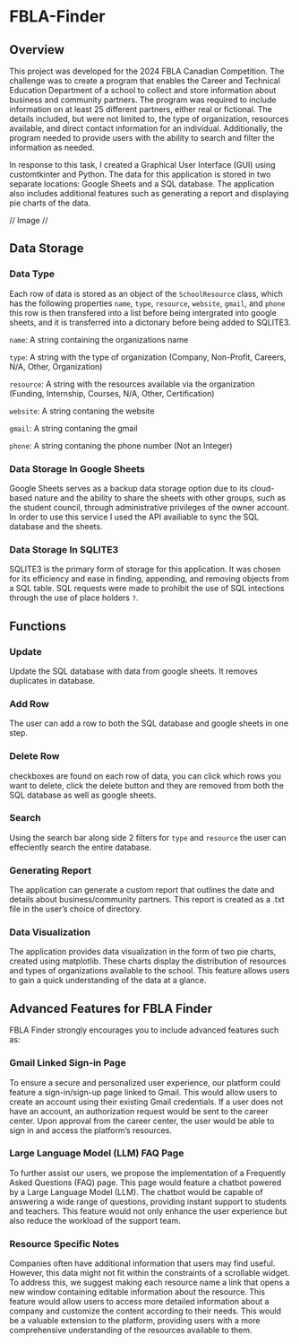 # FBLA-Finder

## Overview

This project was developed for the 2024 FBLA Canadian Competition. The challenge was to create a program that enables the Career and Technical Education Department of a school to collect and store information about business and community partners. The program was required to include information on at least 25 different partners, either real or fictional. The details included, but were not limited to, the type of organization, resources available, and direct contact information for an individual. Additionally, the program needed to provide users with the ability to search and filter the information as needed.

In response to this task, I created a Graphical User Interface (GUI) using customtkinter and Python. The data for this application is stored in two separate locations: Google Sheets and a SQL database. The application also includes additional features such as generating a report and displaying pie charts of the data.

// Image //

## Data Storage

### Data Type

Each row of data is stored as an object of the ```SchoolResource``` class, which has the following properties ```name```, ```type```, ```resource```, ```website```, ```gmail```, and  ```phone``` this row is then transfered into a list before being intergrated into google sheets, and it is transferred into a dictonary before being added to SQLITE3.

```name```: A string containing the organizations name

```type```: A string with the type of organization (Company, Non-Profit, Careers, N/A, Other, Organization)

```resource```: A string with the resources available via the organization (Funding, Internship, Courses, N/A, Other, Certification)

```website```: A string contaning the website

```gmail```: A string contaning the gmail

```phone```: A string contaning the phone number (Not an Integer)

### Data Storage In Google Sheets

Google Sheets serves as a backup data storage option due to its cloud-based nature and the ability to share the sheets with other groups, such as the student council, through administrative privileges of the owner account. In order to use this service I used the API availiable to sync the SQL database and the sheets.


### Data Storage In SQLITE3

SQLITE3 is the primary form of storage for this application. It was chosen for its efficiency and ease in finding, appending, and removing objects from a SQL table. SQL requests were made to prohibit the use of SQL intections through the use of place holders ```?```.

## Functions

### Update
Update the SQL database with data from google sheets. It removes duplicates in database.

### Add Row
The user can add a row to both the SQL database and google sheets in one step.

### Delete Row
checkboxes are found on each row of data, you can click which rows you want to delete, click the delete button and they are removed from both the SQL database as well as google sheets.

### Search
Using the search bar along side 2 filters for ```type``` and ```resource``` the user can effeciently search the entire database.

### Generating Report

The application can generate a custom report that outlines the date and details about business/community partners. This report is created as a .txt file in the user’s choice of directory.

### Data Visualization

The application provides data visualization in the form of two pie charts, created using matplotlib. These charts display the distribution of resources and types of organizations available to the school. This feature allows users to gain a quick understanding of the data at a glance.

## Advanced Features for FBLA Finder

FBLA Finder strongly encourages you to include advanced features such as:
### Gmail Linked Sign-in Page
To ensure a secure and personalized user experience, our platform could feature a sign-in/sign-up page linked to Gmail. This would allow users to create an account using their existing Gmail credentials. If a user does not have an account, an authorization request would be sent to the career center. Upon approval from the career center, the user would be able to sign in and access the platform’s resources.

### Large Language Model (LLM) FAQ Page
To further assist our users, we propose the implementation of a Frequently Asked Questions (FAQ) page. This page would feature a chatbot powered by a Large Language Model (LLM). The chatbot would be capable of answering a wide range of questions, providing instant support to students and teachers. This feature would not only enhance the user experience but also reduce the workload of the support team.

### Resource Specific Notes
Companies often have additional information that users may find useful. However, this data might not fit within the constraints of a scrollable widget. To address this, we suggest making each resource name a link that opens a new window containing editable information about the resource. This feature would allow users to access more detailed information about a company and customize the content according to their needs. This would be a valuable extension to the platform, providing users with a more comprehensive understanding of the resources available to them.